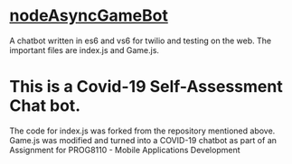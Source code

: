 # <a href="https://github.com/rhildred/nodeAsyncGameBot" target="_blank">nodeAsyncGameBot</a>

A chatbot written in es6 and vs6 for twilio and testing on the web. The important files are index.js and Game.js.

# This is a Covid-19 Self-Assessment Chat bot. 

The code for index.js was forked from the repository mentioned above. Game.js was modified and turned into a COVID-19 chatbot as part of an Assignment for PROG8110 - Mobile Applications Development

